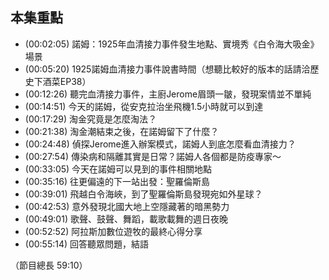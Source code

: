 ---
---


## 本集重點

* (00:02:05) 諾姆：1925年血清接力事件發生地點、實境秀《白令海大吸金》場景
* (00:05:20) 1925諾姆血清接力事件說書時間（想聽比較好的版本的話請洽歷史下酒菜EP38）
* (00:12:26) 聽完血清接力事件，主廚Jerome眉頭一皺，發現案情並不單純
* (00:14:51) 今天的諾姆，從安克拉治坐飛機1.5小時就可以到達
* (00:17:29) 淘金究竟是怎麼淘法？
* (00:21:38) 淘金潮結束之後，在諾姆留下了什麼？
* (00:24:48) 偵探Jerome進入辦案模式，諾姆人到底怎麼看血清接力？
* (00:27:54) 傳染病和隔離其實是日常？諾姆人各個都是防疫專家～
* (00:33:05) 今天在諾姆可以見到的事件相關地點
* (00:35:16) 往更偏遠的下一站出發：聖羅倫斯島
* (00:39:01) 飛越白令海峽，到了聖羅倫斯島發現宛如外星球？
* (00:42:53) 意外發現北國大地上空隱藏著的暗黑勢力
* (00:49:01) 歌聲、鼓聲、舞蹈，載歌載舞的週日夜晚
* (00:52:52) 阿拉斯加數位遊牧的最終心得分享
* (00:55:14) 回答聽眾問題，結語

（節目總長 59:10）
